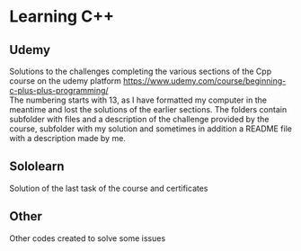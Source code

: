 # Learning C++
## Udemy
Solutions to the challenges completing the various sections of the Cpp course on the udemy platform https://www.udemy.com/course/beginning-c-plus-plus-programming/<br> The numbering starts with 13, as I have formatted my computer in the meantime and lost the solutions of the earlier sections. The folders contain subfolder with files and a description of the challenge provided by the course, subfolder with my solution and sometimes in addition a README file with a description made by me.
## Sololearn
Solution of the last task of the course and certificates
## Other
Other codes created to solve some issues 
